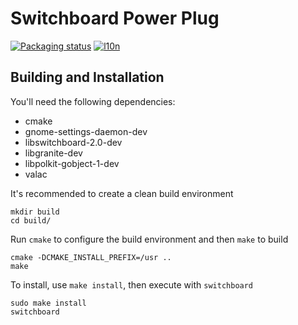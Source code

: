 # Switchboard Power Plug
[![Packaging status](https://repology.org/badge/tiny-repos/switchboard-plug-power.svg)](https://repology.org/metapackage/switchboard-plug-power)
[![l10n](https://l10n.elementary.io/widgets/switchboard/switchboard-plug-power/svg-badge.svg)](https://l10n.elementary.io/projects/switchboard/switchboard-plug-power)

## Building and Installation

You'll need the following dependencies:

* cmake
* gnome-settings-daemon-dev
* libswitchboard-2.0-dev
* libgranite-dev
* libpolkit-gobject-1-dev
* valac

It's recommended to create a clean build environment

    mkdir build
    cd build/
    
Run `cmake` to configure the build environment and then `make` to build

    cmake -DCMAKE_INSTALL_PREFIX=/usr ..
    make
    
To install, use `make install`, then execute with `switchboard`

    sudo make install
    switchboard
